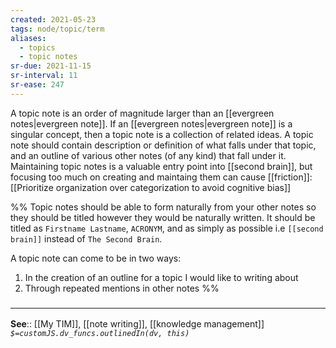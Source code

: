 ```yaml
---
created: 2021-05-23
tags: node/topic/term 
aliases:
  - topics
  - topic notes
sr-due: 2021-11-15
sr-interval: 11
sr-ease: 247
---
```


A topic note is an order of magnitude larger than an [[evergreen notes|evergreen note]].
If an [[evergreen notes|evergreen note]] is a singular concept, then a topic note is a collection of related ideas.
A topic note should contain description or definition of what falls under that topic,
and an outline of various other notes (of any kind) that fall under it.
Maintaining topic notes is a valuable entry point into [[second brain]],
but focusing too much on creating and maintaing them can cause [[friction]]:
[[Prioritize organization over categorization to avoid cognitive bias]]

%%
Topic notes should be able to form naturally from your other notes so they should be titled however they would be naturally written. It should be titled as `Firstname Lastname`, `ACRONYM`, and as simply as possible i.e `[[second brain]]` instead of `The Second Brain`.  

A topic note can come to be in two ways:
1. In the creation of an outline for a topic I would like to writing about
2. Through repeated mentions in other notes
%%

### <hr class="footnote"/>

**See**:: [[My TIM]], [[note writing]], [[knowledge management]]
*`$=customJS.dv_funcs.outlinedIn(dv, this)`*


